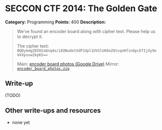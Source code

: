 # SECCON CTF 2014: The Golden Gate

**Category:** Programming
**Points:** 400
**Description:**

> We’ve found an encoder board along with cipher text. Please help us to decrypt it.
>
> The cipher text: `BQDykmgZ0I6SaQnq4o/iEONudetXdPJdpl1UVSlU69oZOtvqnHfinOpcEfIjXy9okkVpsuw2kpKS==`
>
> Main: [encoder board photos (Google Drive)](https://drive.google.com/a/seccon.jp/folderview?id=0B1HyMpKFOlLZRXc0YVNTX2E0dU0&usp=sharing)
> Mirror: [`encoder_board_photos.zip`](encoder_board_photos.zip)

## Write-up

(TODO)

## Other write-ups and resources

* none yet

